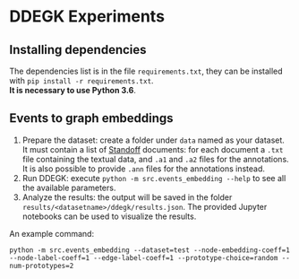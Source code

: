 # DDEGK Experiments

## Installing dependencies
The dependencies list is in the file `requirements.txt`, they can be installed with `pip install -r requirements.txt`.  
**It is necessary to use Python 3.6**.

## Events to graph embeddings
1. Prepare the dataset: create a folder under `data` named as your dataset. It must contain a list of [Standoff](http://2011.bionlp-st.org/home/file-formats) documents: for each document a `.txt` file containing the textual data, and `.a1` and `.a2` files for the annotations. It is also possible to provide `.ann` files for the annotations instead.
2. Run DDEGK: execute `python -m src.events_embedding --help` to see all the available parameters.
3. Analyze the results: the output will be saved in the folder `results/<datasetname>/ddegk/results.json`. The provided Jupyter notebooks can be used to visualize the results.

An example command:

```
python -m src.events_embedding --dataset=test --node-embedding-coeff=1 --node-label-coeff=1 --edge-label-coeff=1 --prototype-choice=random --num-prototypes=2
```
